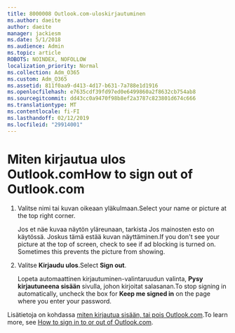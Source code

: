 ```yaml
---
title: 8000008 Outlook.com-uloskirjautuminen
ms.author: daeite
author: daeite
manager: jackiesm
ms.date: 5/1/2018
ms.audience: Admin
ms.topic: article
ROBOTS: NOINDEX, NOFOLLOW
localization_priority: Normal
ms.collection: Adm_O365
ms.custom: Adm_O365
ms.assetid: 811f0aa9-d413-4d17-b631-7a788e1d1916
ms.openlocfilehash: e7635cdf39fd97ed0e6499860a2f8632cb754ab8
ms.sourcegitcommit: dd43cc0a9470f98b8ef2a3787c823801d674c666
ms.translationtype: MT
ms.contentlocale: fi-FI
ms.lasthandoff: 02/12/2019
ms.locfileid: "29914001"
---
```

# <a name="how-to-sign-out-of-outlookcom"></a><span data-ttu-id="c6518-102">Miten kirjautua ulos Outlook.com</span><span class="sxs-lookup"><span data-stu-id="c6518-102">How to sign out of Outlook.com</span></span>

1. <span data-ttu-id="c6518-103">Valitse nimi tai kuvan oikeaan yläkulmaan.</span><span class="sxs-lookup"><span data-stu-id="c6518-103">Select your name or picture at the top right corner.</span></span>
    
    <span data-ttu-id="c6518-p101">Jos et näe kuvaa näytön yläreunaan, tarkista Jos mainosten esto on käytössä. Joskus tämä estää kuvan näyttäminen.</span><span class="sxs-lookup"><span data-stu-id="c6518-p101">If you don't see your picture at the top of screen, check to see if ad blocking is turned on. Sometimes this prevents the picture from showing.</span></span>
    
2. <span data-ttu-id="c6518-106">Valitse **Kirjaudu ulos**.</span><span class="sxs-lookup"><span data-stu-id="c6518-106">Select **Sign out**.</span></span> 
    
    <span data-ttu-id="c6518-107">Lopeta automaattinen kirjautuminen-valintaruudun valinta, **Pysy kirjautuneena sisään** sivulla, johon kirjoitat salasanan.</span><span class="sxs-lookup"><span data-stu-id="c6518-107">To stop signing in automatically, uncheck the box for **Keep me signed in** on the page where you enter your password.</span></span> 
    
<span data-ttu-id="c6518-108">Lisätietoja on kohdassa [miten kirjautua sisään, tai pois Outlook.com](https://go.microsoft.com/fwlink/p/?linkid=873113).</span><span class="sxs-lookup"><span data-stu-id="c6518-108">To learn more, see [How to sign in to or out of Outlook.com](https://go.microsoft.com/fwlink/p/?linkid=873113).</span></span>
  

